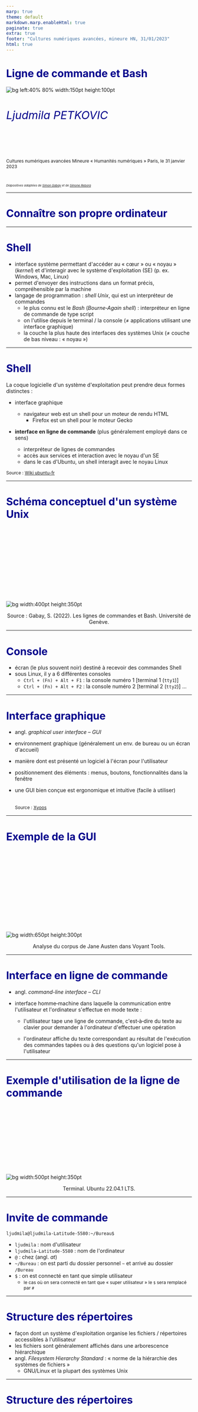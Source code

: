 ```yaml
---
marp: true
theme: default
markdown.marp.enableHtml: true
paginate: true
extra: true
footer: "Cultures numériques avancées, mineure HN, 31/01/2023"
html: true
---
```


<style>
section {
  background-color: white;
  color: black;
}

h1 {
  color: DarkBlue;
}

h2 {
  color: DarkBlue;
}

h3 {
  color: DarkBlue;
}

h4 {
  color: DarkBlue;
}

h5 {
  color: DarkBlue;
}

h6 {
  color: DarkBlue;
  font-size: 30px;
  font-weight:normal;
}

blockquote {
  background: #ffedcc;
  border-left: 10px solid #d1bf9d;
  margin: 1.5em 10px;
  padding: 0.5em 10px;
}
blockquote:before{
  content: unset;
}

blockquote:after{
  content: unset;
}

small-text {
    font-size: 0.75rem;
  }

smaller-text {
    font-size: 0.5rem;
  }

</style>

<!-- _class: lead -->



 # Ligne de commande et Bash

![bg left:40% 80% width:150pt height:100pt](https://www.defi-metiers.fr/sites/default/files/doc-kelios/Logo/2021/02/15/sorbonne_nouvelle-devise_bleu.jpg)

###### Ljudmila PETKOVIC

<br>





<small-text>

Cultures numériques avancées
Mineure « Humanités numériques »
Paris, le 31 janvier 2023

<br>

<smaller-text>*Diapositives adaptées de [Simon Gabay](https://github.com/gabays/Fondamentaux/blob/main/Lignes_de_commandes/DistRead_1_2.pdf) et de [Simone Rebora](https://github.com/ABC-DH/EnExDi2022/tree/main/materials/1_KnowYourComputer/slides)*</smaller-text>



</small-text>



---

# Connaître son propre ordinateur

---

# Shell

* interface système permettant d'accéder au « cœur » ou « noyau » (*kernel*) et d'interagir avec le système d'exploitation (SE) (p. ex. Windows, Mac, Linux)
* permet d'envoyer des instructions dans un format précis, compréhensible par la machine
* langage de programmation : *shell Unix*, qui est un interpréteur de commandes
  * le plus connu est le *Bash* (*Bourne‐Again shell*) : interpréteur en ligne de commande de type script
  * on l'utilise depuis le terminal / la console (≠ applications utilisant une interface graphique)
  * la couche la plus haute des interfaces des systèmes Unix (≠ couche de bas niveau : « noyau »)

---

# Shell

La coque logicielle d'un système d'exploitation peut prendre deux formes distinctes :

* interface graphique 
  * navigateur web est un shell pour un moteur de rendu HTML 
    * Firefox est un shell pour le moteur Gecko

* **interface en ligne de commande** (plus généralement employé dans ce sens)
  * interpréteur de lignes de commandes 
  * accès aux services et interaction avec le noyau d'un SE
  * dans le cas d'Ubuntu, un shell interagit avec le noyau Linux


<small-text>Source : [Wiki ubuntu-fr](https://doc.ubuntu-fr.org/shell)</small-text>

---

# Schéma conceptuel d'un système Unix

<br>

<br>

<br>

<br>

<br>

<br>

<br>

<br>

<br>

<br>

<br>

![bg width:400pt height:350pt](img/shell.png)

<p align="center">Source : Gabay, S. (2022). Les lignes de commandes et Bash. Université de Genève.</p>

---

# Console

* écran (le plus souvent noir) destiné à recevoir des commandes Shell
* sous Linux, il y a 6 différentes consoles
  * `Ctrl + (Fn) + Alt + F1` : la console numéro 1 [terminal 1 (`tty1`)]
  * `Ctrl + (Fn) + Alt + F2` : la console numéro 2 [terminal 2 (`tty2`)]
    ... 

---

# Interface graphique

* angl. *graphical user interface* – *GUI*

* environnement graphique (généralement un env. de bureau ou un écran d'accueil)

* manière dont est présenté un logiciel à l'écran pour l'utilisateur

* positionnement des éléments : menus, boutons, fonctionnalités dans la fenêtre

* une GUI bien conçue est ergonomique et intuitive (facile à utiliser)

  <br><small-text>Source : [Xyoos](https://cours-informatique-gratuit.fr/dictionnaire/interface-graphique/)</small-text>

---

# Exemple de la GUI

<br><br>

<br><br>

<br><br>

<br><br>

<br>

![bg width:650pt height:300pt](img/gui.png)

<div align="center">Analyse du corpus de Jane Austen dans Voyant Tools.</div>

---

# Interface en ligne de commande

* angl. *command-line interface* – *CLI*

* interface homme‐machine dans laquelle la communication entre l'utilisateur et l'ordinateur s'effectue en mode texte :

  * l'utilisateur tape une ligne de commande, c'est‐à‐dire du texte au clavier pour demander à l'ordinateur d'effectuer une opération

  * l'ordinateur affiche du texte correspondant au résultat de l'exécution des commandes tapées ou à des questions qu'un logiciel pose à l'utilisateur


---

# Exemple d'utilisation de la ligne de commande

<br>

<br>

<br>

<br>

<br>

<br>

<br>

<br>

<br>

<br>

![bg width:500pt height:350pt](img/cli.png)

<div align="center">Terminal. Ubuntu 22.04.1 LTS.</div>

---

# Invite de commande

`ljudmila@ljudmila-Latitude-5580:~/Bureau$`

* `ljudmila` : nom d'utilisateur
* `ljudmila-Latitude-5580` : nom de l'ordinateur
* `@` : chez (angl. *at*)
* `~/Bureau` : on est parti du dossier personnel  `~` et arrivé au dossier `/Bureau`
* `$` : on est connecté en tant que simple utilisateur 
  * <small-text>le cas où on sera connecté en tant que « super utilisateur » le `$` sera remplacé par `#`</small-text>

---

# Structure des répertoires

* façon dont un système d'exploitation organise les fichiers / répertoires accessibles à l'utilisateur 
* les fichiers sont généralement affichés dans une arborescence hiérarchique
* angl. *Filesystem Hierarchy Standard* : « norme de la hiérarchie des systèmes de fichiers » 
  * GNU/Linux et la plupart des systèmes Unix

---

# Structure des répertoires

<br>

<br>

<br>

<br>

<br>

<br>

<br>

<br>

<br>

<br>

<br>

![bg width:500pt height:350pt](img/arborescence.jpg)

*<p align="center">Filesystem Hierarchy Standard.</p>*

---

# Fonctions des répertoires

* `/bin/` : commandes de base nécessaires au démarrage et à l'utilisation d'un système minimaliste
* `/etc/` : *editable text configurations* ou fichiers de configuration
* `/lib/` : bibliothèques (*librairies*) logicielles nécessaires pour les exécutables
* `/home/` : répertoire des utilisateurs
* ...

Les répertoires de chaque utilisateur sont eux connus (fichiers de système cachés)

* `Bureau`
* `Documents`
* `Téléchargements`
* ...

---

# `root`

Les répertoires sont organisés comme un arbre : 



![bg width:350pt height:250pt](img/arborescence.jpg)

<br>

<br>

<br>

<br>

<br>

<br>

<br>

<br>

<br>

* le premier répertoire (ici `Ordinateur`) est appelé le répertoire *racine* (`root`) 
* il contient tous les autres, organisés comme des branches partant de ce tronc

---

# Chemin absolu

L'adresse du répertoire racine est `/`. Celle d'un répertoire ou d'un fichier précis est ainsi la liste des répertoires depuis `root` pour accéder à celui voulu, chaque nom étant séparé avec un `/`. Ainsi, pour atteindre le fichier `bash` dans le dossier `bin` , je suis le chemin **absolu** : `/bin/bash`.

# Chemin relatif

Le chemin que nous venons de voir est dit *absolu*, car il part de l'élément racine, mais il existe aussi des chemins **relatifs** si nous partons d'un autre endroit (normalement celui où nous sommes déjà) : `ljudmila/home/bin/bash`.

---

# Chemin relatif

Parfois il est impossible de savoir quel est le nom du fichier précédent dans l'arborescence, il est possible d'utiliser un raccourci : `..` signifie ainsi « remonter d'un dossier » :

```bash
ljudmila/home/bin/bash
```

est ainsi l'équivalent de

```bash
ljudmila/../bin/bash
```

---

# Conventions de nommage

1. Il est fortement déconseillé d'utiliser des espaces
2. Des stratégies alternatives existent comme:
2.1 Le camelCase (par exemple : `nomDeFichier.extension`)
2.2 Avoir recours à des tirets (`nom-de-Fichier.extension`) ou
des tirets bas (`nom_de_Fichier.extension`)
2.3 Tentez d'être cohérent dans cette stratégie
3. Versionnez les documents (`nom-de-Fichier-v1.extension`) ou
datez‐les en commençant par l'année (`nom-de-Fichier-AAA-MM-JJ.extension`)
4. L'extension doit être choisie avec attention : un `.txt` n'est pas un `.xml`

---

# Utiliser la ligne de commande

---

# Téléchargement du dépôt GitHub

>  Pour le tout premier cours, télécharger le [dépôt GitHub](https://github.com/ljpetkovic/L2HN001), en cliquant sur `Code > Download ZIP` (plus tard, nous allons apprendre comment *cloner* un dépôt et manipuler ses fichiers et ses répertoires)

---

# Ouvrir le terminal

Pour Linux Ubuntu 

* taper `Ctrl + Alt + T` ou `terminal` dans le champ de recherche

Pour Windows 

* installer Microsoft Power Shell (télécharger le package `.zip` puis installer Power Shell → [tutoriel](https://learn.microsoft.com/en-us/powershell/scripting/install/installing-powershell-on-windows?view=powershell-7.3)), ainsi que Windows Subsystem for Linux (WSL → [tutoriel](https://people.montefiore.uliege.be/nvecoven/ci/files/tuto_bash/tuto_bash.html))

Pour Mac

* taper `terminal` dans le champ de recherche (`Terminal.app`  dans `Applications` > `Utilitaires`)

---

# Première commande

Ouvrez le terminal, et tapez `pwd`. Que se passe-t-il ?

---

# `pwd`

Montrer où nous sommes dans le système des fichiers et des répertoires.

(angl. *print working directory*)

---

# Fonctionnement

* Bash exécute les instructions ligne par ligne : la fin de ligne est la fin
  de commande
* une commande doit être complète, sinon elle ne s'execute pas
* une commande est appelée par son nom (par exemple `pwd`), qui permet de retrouver la fonction, le *builtin*, le programme associé
  * une fonction est un bloc de commandes qui s'exécute lorsque la fonction est appelée
  * un *builtin* (« préconstruit », comprendre « prédéfini ») est une mini‐opération pré‐construite en bash (dont `pwd`)
  * un programme est un groupe d'instructions

---

# Localisation

Certaines commandes prédéfinies sont enregistrées dans la machine (comme `pwd` ou `ls`) : leur nom suffit pour les appeler.

```bash
pwd
```

```bash
ls
```

Dans d'autres cas, comme celui de scripts ou de programmes, il faut spécifier le chemin ou le fichier se trouve. Pour cela on utilise le chemin absolu ou (ici) relatif :

```bash
commandes/commande_1.sh
```

* Devinez le contenu du fichier

---

# Affichage des fichiers / répertoires

`ls` : lister les noms des fichiers et des répertoires *visibles* dans le répertoire courant

`ls -l` : utiliser un format de liste longue (avec les indications des permissions pour chaque fichier) 

---

# Argument

Certaines commandes vont nécessiter des précisions : copier *ceci*, aller *là‐bas*. Pour donner ces précisions, on va ajouter à la commande des arguments.

Prenons l'exemple de la commande `cd` (*change directory*) qui permet de se déplacer. On pourrait la traduire par `« aller à » [commande] + lieu [argument]`. Le lieu où l'on se dirige prend la forme du répertoire‐destination placé juste après la commande :

```bash
cd commandes
```

---

# Changer le répertoire

```bash
cd Documents # aller dans le répertoire 'Documents'
```

```bash
cd ../.. # remonter de deux dossiers
```

```bash
cd . # rester dans le même répertoire
```

* Retrouvez le fichier `commande_1.sh`

---

# Astuces pour naviguer dans le système des fichiers

* Faire glisser des éléments dans une fenêtre Terminal afin d’entrer le chemin absolu d’un fichier / répertoire
  
* Ouvrir le terminal à partir du répertoire souhaité
  * clique droite sur le répertoire > `Ouvrir dans un terminal`

* Flèche haut `↑` et bas `↓` pour se déplacer dans l'historique du terminal

* Tabulation (`↹`) pour l'auto-complétion

---

# Exercice

* naviguez jusqu'au répertoire `Documents` 

* exécutez la commande suivante :

  ```bash
  help
  ```

* tentez de comprendre ce qu'il s'est passé

---

# Arguments

Parfois on peut avoir besoin de plusieurs arguments. On les ajoute ainsi les uns après les autres.

* commande `cp` (*copy*), que l'on peut traduire par `« copier » [commande] + tel chose [argument 1] + à tel endroit [argument 2]` :

  ```bash
  cp commandes/test.sh ..
  ```

* commande `rm` (*remove*) qui permet d'effacer un fichier :

  ```bash
  rm test.sh
  ```

---

# Options

On peut ajouter des options, qui vont modifier le comportement normal d'une commande. Elles sont placées après la commande et son précédées d'un tiret (`-`).

`ls -a` (ou `ls -Force` sous Windows) : lister les noms des fichiers et des répertoires *cachés* dans le répertoire courant

<small-text>Fichiers commençant par un point, p. ex. `.fichier_cache.txt`</small-text>
<small-text>Raccourci pour afficher les fichiers cachés : `Ctrl + H` (Linux) ou `(fn) + Cmd + Shift + point` (Mac, clavier français)</small-text>

`ls --help ` (ou `Get-Help ls` sous Windows) : expliquer comment utiliser la commande `ls` et quelles options elle accepte 

---

# Commandes de base

---

# Lecture (Mac + Linux)

Vous pouvez regarder ce que contient un fichier avec la commande `less` (visualiseur de fichier texte en ligne de commande) :

```bash
less commandes/commande_1.sh
```

<small-text>(pour quitter tapez `:q`)</small-text>

Il existe de multiples éditeurs pour le terminal :

* `nano` + FICHIER (pour quitter, tapez `ctrl+X`)
* `vim` + FICHIER (pour quitter, tapez `:q`)

Vous pouvez examiner le type du fichier avec la commande `file` :

```bash
file commandes/commande_1.sh
```

---

# Lecture (Windows)

Équivalents des commandes `less`, `touch`, `nano`, `vim` :

1. `less`  ⇒ `gc` ou `Get-Content` pour lire tout le contenu d'un fichier :

```bash
gc commandes/commande_1.sh
Get-Content commandes/commande_1.sh
```

2. `touch` ⇒ `ni` ou `New-Item` pour créer un fichier :

```
ni mon_script.sh
New-Item mon_script.sh
```

3. `nano` et `vim` ⇒ ouvrir votre fichier `mon_script.sh` dans votre éditeur de texte standard (p. ex.  Notepad) pour l'éditer ensuite.

---

# Aide

La commande `man` (`Get-Help` sous Windows) (avec en argument le nom de la commande) permet d'afficher le manuel de la commande :

```bash
man ls
```

La commande `compgen -c` (`Get-Command` pour Windows) permet d'afficher toutes les commandes disponibles (`compgen -a` tous les *alias* (`Get-Alias` pour Windows)) :

```bash
compgen -c
```

<small-text>Un alias vous permet de créer un nom de raccourci pour une commande, un nom de fichier ou un texte de shell.</small-text>

---

# Créer un script

La commande `touch` permet de créer un fichier :

```bash
touch mon_script.sh
```

Tentons de créer notre premier script bash avec la commande `nano mon_script.sh`.

Petite astuce : on déclare normalement le type de document avec un appel de script (ou *Shebang*) indiquant que le fichier n'est pas un fichier binaire mais un script :

```bash
#!/bin/bash
ls
```

<small-text>Pour quitter et sauvegarder le fichier : suivre les instructions en bas du Terminal : `Ctrl + X` (ou `^X`) +`o`<small-text>

---

# Exécution du script (Mac / Linux)

Ce script permet d'exécuter la commande `ls`. Il est exécuté de manière suivante :

```bash
bash mon_script.sh
```

ou 

```bash
./mon_script.sh
```

<small-text>Si vous obtenez un message d'erreur : `bash: ./mon_script.sh: Permission non accordée`, il faut donner au fichier la permission d'exécution (le rendre exécutable) `chmod +x mon_script.sh`</small-text>

---

# Exécution du script (Windows)

Afin de pouvoir exécuter le script Bash sous Windows, il faut créer un script PowerShell, avec l'extension `.ps1` :

1. Éditer un fichier dans Notepad et le sauvegarder sous le nom `mon_script.ps1`

2. Y copier le contenu suivant :

   ```powershell
   Write-Host "Je viens de lancer mon tout premier script"
   ```

3. Taper dans PowerShell :

   ```powershell
   ./mon_script.ps1
   ```

   ou

   ```powershell
   powershell ./mon_script.ps1
   ```

---

# Copier le fichier

La commande `mkdir` (*make directory*) permet de créer un répertoire :

```bash
mkdir test
```

La commande `cp` (*copy*) permet de copier un fichier :

```bash
cp mon_script.sh test
```

Déplacer une multitude de fichiers en les mettant à la suite :

```bash
cp FICHIER_1 FICHIER_2 RÉPERTOIRE_CIBLE
```

Copier un fichier dans le même répertoire en lui attribuant un nouveau nom :

```bash
cp test/mon_script.sh test/mon_script_2.sh
```

---

# Déplacer le fichier

Un alternative à la commande `cp` est la commande commande `mv` (*move*) qui permet de déplacer (et non copier) un fichier :

```bash
mv mon_script.sh test
```

Son fonctionnement est proche de `cp` :

```bash
mv FICHIER_1 FICHIER_2 RÉPERTOIRE_CIBLE
```

Si tous les fichiers ont la même extension, il est possible d'utiliser un joker (`*`) :

```bash
mv *.sh RÉPERTOIRE_CIBLE
```

---

# Effacer

La commande `rm` (*remove*) permet d'effacer un fichier, avec l'option `-f` pour forcer l'exécution si besoin :

```bash
rm mon_script.sh
```

Pour effacer un répertoire contenant des fichiers, il faut utiliser :

* l'option `-r` (*recursively*) qui permet d'effacer tous les fichiers contenus l'un après l'autre
* l'option `-f` (*force*) pour éviter d'avoir à valider pour chaque fichier

```bash
rm -rf test
```

---

# Rechercher

Faire des recherches dans un fichier : `grep` (`Select-String` pour Windows) :

```bash
grep "ordinateur" fichier_test.txt
```

Nous pouvons faire des requêtes en utilisant les expressions régulières (*regex*).

Trouvons tous les mots commençant par la lettre « m », en majuscule ou en minuscule.

```bash
grep -Eoi "\bm\w+" fichier_test.txt
```

<smaller-text>`-E` : expression rationnelle étendue (≠ expression rationnelle simple `-G`)
<smaller-text>`-o` : n'afficher que l'occurrence en question (*match*)</smaller-text>
<smaller-text>`-i` : trouver le mot en majuscule ou en minuscule</smaller-text>
<smaller-text>`\b` : limite de mot, c'est-à-dire le début d'un mot<smaller-text>
<smaller-text>`\w+` : un ou plusieurs caractères alphabétiques<smaller-text>

---

# Rechercher (pour Windows)

Faire des recherches dans un fichier : `Select-String`

Recherche simple :

```powershell
Select-String "ordinateur" ./fichier_test.txt
```

Recherche avec les regex :

```powershell
Select-String -Pattern "\bm\w+" ./fichier_test.txt
```

---

# Premier script - exercice guidé

`echo`

La commande echo permet d'afficher un message :

```bash
echo "Coucou René"
```

Comment remplacer *René* par le nom d'une personne ?

---

# Première étape (Mac / Linux)

1. Créer le fichier `coucou.sh` avec la commande `touch`
2. Ouvrez‐le avec la commande `nano`
3. Ajoutez le *shebang* et la commande `echo` suivi de `Coucou`
   * <small-text>Pour quitter : `Ctrl + X` 
   * <small-text>Sauver l'espace modifié ? `O` (oui)</small-text>
   * <small-text>Nom du fichier à écrire: `coucou.sh`</small-text>

---

# Première étape (Windows)

1. Créer le fichier `coucou.ps1` avec la commande `New-Item`

2. Éditer le fichier créé dans Notepad :

   ```powershell
   $nom="Michel"
   echo "Coucou $nom"
   ```

3. Lancer le script de deux manières possibles (en tant qu'administrateur → `Run PowerShell as administrator`):

   ```powershell
   powershell ./commandes/coucou.ps1
   ```

   ou

   ```powershell
   ./commandes/coucou.ps1
   ```

---

# Créer une variable (Mac / Linux)

Dans la séquence *Coucou* + *nom* si *nom* doit pouvoir changer il s'agit d'une variable. Cette dernière est stockée sous un nom arbitraire :

```bash
nom="Michel" # ne pas séparer la variable du signe « égal à » (nom = "Michel")
```

et appelée avec son nom précédée de `$` :

```bash
echo "Coucou $nom"
```

Solution : `solution_coucou.sh`

---

# Créer une variable (Windows)

1. Créer un fichier dans Notepad

2. Ajouter du contenu suivant :

   ```powershell
   $nom = Read-Host nom
   echo "Hello $nom"
   ```

3. Lancer le script de deux manières possibles :

   ```powershell
   powershell ./commandes/coucou_2.ps1
   ./commandes/coucou_2.ps1
   ```

   ou

   ```powershell
   ./coucou_2.ps1
   ```

---

# Saisir la variable (Mac / Linux)

L'idéal serait cependant de demander à l'utilisateur de saisir lui‐même son nom. Pour cela nous avons la commande `read` (`Read-Host` sous Windows) qui permet de rentrer du texte dans le script.

Il suffit donc de remplacer la ligne appelant la variable avec la commande suivante :

```bash
read nom
```

lancez le script : que se passe-t-il ?

Solution : `solution_coucou_2.sh`

---

# Saisir la variable (Windows)

1. Demander une saisie :

   ```bash
   echo "Comment t'appelles-tu ?"
   ```

   

2. Créer la variable `$nom` en lui assignant la possibilité de saisir un texte :

   ```powershell
   $nom = Read-Host nom
   ```

3. Écrire une sortie « Coucou [NOM] »

   ```bash
   echo = "Hello $nom"
   ```

---

# Saisir la variable (Windows)

Lancer le script :

```powershell
powershell ./commandes/coucou_2.ps1
```

ou

```powershell
./commandes/coucou_2.ps1
```

---

# Améliorer la saisie de la variable

Il n'est pas évident de savoir qu'il faut rentrer son nom, alors que l'ordinateur nous demande rien... L'idéal serait d'afficher un message spécifiant les attendus.

Pour cela nous allons utiliser l'option `-p` pour prompt suivi du message, puis du nom de la variable :

```bash
read -p "QUESTION" VARIABLE
```

Solution : `solution_coucou_3.sh`

---

# Avantages de l'utilisation de la ligne de commande

* **Flexibilité** : combiner les commandes et obtenir une palette pratiquement infinie de fonctions nouvelles
* **Fiabilité** : tendance à s'exécuter de la même manière sur différents SE (« couteau suisse »)
* **Rapidité** : automatisation des tâches à grande échelle (p. ex. renommer un ensemble des fichiers d'un seul coup)
* **Expérience** : communiquer avec votre ordinateur plus directement qu'avec les programmes graphiques, en apprenant ainsi énormément sur son fonctionnement interne
* **Économisation des ressources** : utilise les ressources de l'ordinateur beaucoup plus parcimonieusement que les programmes graphiques

<small-text>Source : [Floss Manuals](https://fr.flossmanuals.net/introduction-a-la-ligne-de-commande/introduction/)</small-text>
